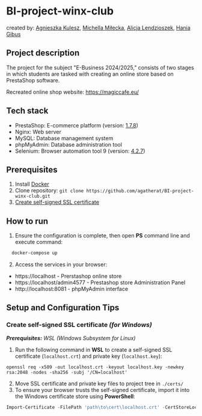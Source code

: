 # BI-project-winx-club

created by: [Agnieszka Kulesz](https://github.com/agatherat), [Michella Miłecka](https://github.com/michellamilecka), [Alicja Lendzioszek](https://github.com/alicjalendzioszek), [Hania Gibus](https://github.com/haniagibus)

## Project description
The project for the subject "E-Business 2024/2025," consists of two stages in which students are tasked with creating an online store based on PrestaShop software.

Recreated online shop website: https://magiccafe.eu/

## Tech stack 
- PrestaShop: E-commerce platform (version: [1.7.8](https://pl.prestashop.com/versions/))
- Nginx: Web server
- MySQL: Database management system
- phpMyAdmin: Database administration tool
- Selenium: Browser automation tool 9 (version: [4.2.7](https://www.selenium.dev/blog/2024/selenium-4-27-released/))

## Prerequisites
1. Install [Docker](https://docs.docker.com/engine/install/)
2. Clone repository: `git clone https://github.com/agatherat/BI-project-winx-club.git`
3. [Create self-signed SSL certificate](#create-self-signed-ssl-certificate-for-windows)

## How to run
1. Ensure the configuration is complete, then open **PS** command line and execute command:
```powershell
  docker-compose up
```
2. Access the services in your browser:
  - https://localhost - Prerstashop online store
  - https://localhost/admin4577 - Prestashop store Administration Panel
  - http://localhost:8081 - phpMyAdmin interface

## Setup and Configuration Tips

### Create self-signed SSL certificate _(for Windows)_
_**Prerequisites:** WSL (Windows Subsystem for Linux)_

1. Run the following command in **WSL** to create a self-signed SSL certificate (`localhost.crt`) and private key (`localhost.key`):
```shell
openssl req -x509 -out localhost.crt -keyout localhost.key -newkey rsa:2048 -nodes -sha256 -subj '/CN=localhost'
```
2. Move SSL certificate and private key files to project tree in `./certs/`
3. To ensure your browser trusts the self-signed certificate, import it into the Windows certificate store using **PowerShell**:
```powershell
Import-Certificate -FilePath 'path\to\cert\localhost.crt' -CertStoreLocation Cert:\CurrentUser\Root\
```
